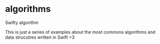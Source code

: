 # algorithms
Swifty algorithm 

This is just a series of examples about the most commons algorithms and data strucutres written in Swift <3
